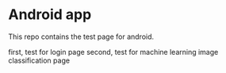 # Android app

This repo contains the test page for android.

first, test for login page
second, test for machine learning image classification page
